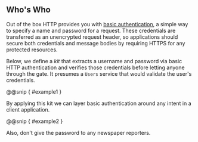Who's Who
---------

Out of the box HTTP provides you with [basic authentication][basic],
a simple way to specify a name and password for a request. These
credentials are transferred as an unencrypted request header, so
applications should secure both credentials and message bodies by
requiring HTTPS for any protected resources.

[basic]: https://en.wikipedia.org/wiki/Basic_access_authentication

Below, we define a *kit* that extracts a username and password via
basic HTTP authentication and verifies those credentials before
letting anyone through the gate. It presumes a `Users` service that
would validate the user's credentials.

@@snip [ ](../../scala/09/a.scala) { #example1 }

By applying this kit we can layer basic authentication around any
intent in a client application.

@@snip [ ](../../scala/09/a.scala) { #example2 }

Also, don't give the password to any newspaper reporters.
